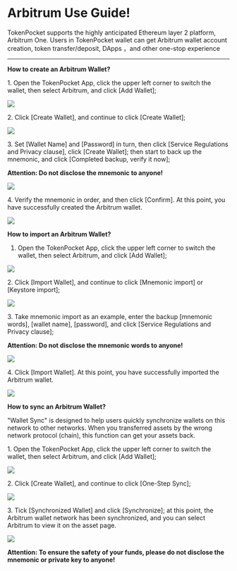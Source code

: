 # Arbitrum Use Guide!

TokenPocket supports the highly anticipated Ethereum layer 2 platform, Arbitrum One. Users in TokenPocket wallet can get Arbitrum wallet account creation, token transfer/deposit, DApps ，and other one-stop experience

****

**How to create an Arbitrum Wallet?**

1\. Open the TokenPocket App, click the upper left corner to switch the wallet, then select Arbitrum, and click \[Add Wallet];

![](<../../.gitbook/assets/1 (18) (1).png>)

2\. Click \[Create Wallet], and continue to click \[Create Wallet];

![](<../../.gitbook/assets/2 (20) (1).png>)

3\. Set \[Wallet Name] and \[Password] in turn, then click \[Service Regulations and Privacy clause], click \[Create Wallet]; then start to back up the mnemonic, and click \[Completed backup, verify it now];

**Attention: Do not disclose the mnemonic to anyone!**

![](<../../.gitbook/assets/3 (8) (1).png>)

4\. Verify the mnemonic in order, and then click \[Confirm]. At this point, you have successfully created the Arbitrum wallet.

![](<../../.gitbook/assets/4 (9).png>)

**How to import an Arbitrum Wallet?**

1. Open the TokenPocket App, click the upper left corner to switch the wallet, then select Arbitrum, and click \[Add Wallet];

![](<../../.gitbook/assets/5 (4).png>)

2\. Click \[Import Wallet], and continue to click \[Mnemonic import] or \[Keystore import];

![](<../../.gitbook/assets/7 (1).png>)

3\. Take mnemonic import as an example, enter the backup \[mnemonic words], \[wallet name], \[password], and click \[Service Regulations and Privacy clause];

**Attention: Do not disclose the mnemonic words to anyone!**

![](<../../.gitbook/assets/8 (3).png>)

4\. Click \[Import Wallet]. At this point, you have successfully imported the Arbitrum wallet.

![](<../../.gitbook/assets/9 (2).png>)

**How to sync an Arbitrum Wallet?**

"Wallet Sync" is designed to help users quickly synchronize wallets on this network to other networks. When you transferred assets by the wrong network protocol (chain), this function can get your assets back.

1\. Open the TokenPocket App, click the upper left corner to switch the wallet, then select Arbitrum, and click \[Add Wallet];

![](<../../.gitbook/assets/10 (3).png>)

2\. Click \[Create Wallet], and continue to click \[One-Step Sync];

![](../../.gitbook/assets/11.png)

3\. Tick \[Synchronized Wallet] and click \[Synchronize]; at this point, the Arbitrum wallet network has been synchronized, and you can select Arbitrum to view it on the asset page.

![](../../.gitbook/assets/12.png)

**Attention: To ensure the safety of your funds, please do not disclose the mnemonic or private key to anyone!**
